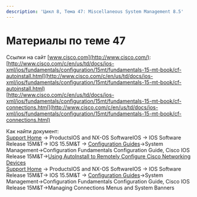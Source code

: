 ```yaml
---
description: 'Цикл 8, Тема 47: Miscellaneous System Management 8.5'
---
```


# Материалы по теме 47

Ссылки на сайт [www.cisco.com](http://www.cisco.com/):  
[http://www.cisco.com/c/en/us/td/docs/ios-xml/ios/fundamentals/configuration/15mt/fundamentals-15-mt-book/cf-autoinstall.html](http://www.cisco.com/c/en/us/td/docs/ios-xml/ios/fundamentals/configuration/15mt/fundamentals-15-mt-book/cf-autoinstall.html)  
[http://www.cisco.com/c/en/us/td/docs/ios-xml/ios/fundamentals/configuration/15mt/fundamentals-15-mt-book/cf-connections.html](http://www.cisco.com/c/en/us/td/docs/ios-xml/ios/fundamentals/configuration/15mt/fundamentals-15-mt-book/cf-connections.html)

Как найти документ:  
[Support Home](http://www.cisco.com/c/en/us/support/index.html) → ProductsIOS and NX-OS SoftwareIOS → IOS Software Release 15M&T→ IOS 15.5M&T → [Configuration Guides](http://www.cisco.com/c/en/us/support/ios-nx-os-software/ios-15-5m-t/products-installation-and-configuration-guides-list.html)→System Management→Configuration Fundamentals Configuration Guide, Cisco IOS Release 15M&T→[Using AutoInstall to Remotely Configure Cisco Networking Devices](http://www.cisco.com/c/en/us/td/docs/ios-xml/ios/fundamentals/configuration/15mt/fundamentals-15-mt-book/cf-autoinstall.html)  
[Support Home](http://www.cisco.com/c/en/us/support/index.html) → ProductsIOS and NX-OS SoftwareIOS → IOS Software Release 15M&T→ IOS 15.5M&T → [Configuration Guides](http://www.cisco.com/c/en/us/support/ios-nx-os-software/ios-15-5m-t/products-installation-and-configuration-guides-list.html)→System Management→Configuration Fundamentals Configuration Guide, Cisco IOS Release 15M&T→Managing Connections Menus and System Banners

